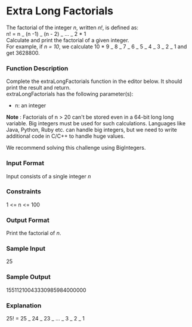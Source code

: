 # Extra Long Factorials

The factorial of the integer _n_, written _n!_, is defined as:
<br>
n! = n _ (n -1) _ (n - 2) _ ... _ 2 * 1
<br>
Calculate and print the factorial of a given integer.
<br>
For example, if *n = 10*, we calculate 10 * 9 _ 8 _ 7 _ 6 _ 5 _ 4 _ 3 _ 2 _ 1 and get 3628800.

### Function Description

Complete the extraLongFactorials function in the editor below. It should print the result and return.
<br>
extraLongFactorials has the following parameter(s):

- n: an integer

**Note** : Factorials of n > 20 can't be stored even in a 64-bit long long variable. Big integers must be used for such calculations. Languages like Java, Python, Ruby etc. can handle big integers, but we need to write additional code in C/C++ to handle huge values.

We recommend solving this challenge using BigIntegers.

### Input Format

Input consists of a single integer _n_

### Constraints

1 <= n <= 100

### Output Format

Print the factorial of _n_.

### Sample Input

25

### Sample Output

15511210043330985984000000

### Explanation

25! = 25 _ 24 _ 23 _ ... _ 3 _ 2 _ 1
